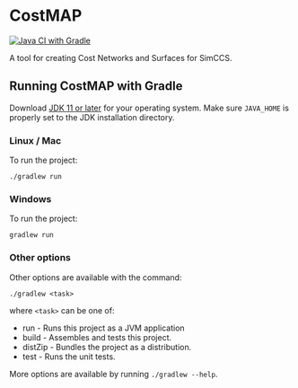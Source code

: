 # CostMAP

[![Java CI with Gradle](https://github.com/daniellivingston/costmap/actions/workflows/gradle.yml/badge.svg)](https://github.com/daniellivingston/costmap/actions/workflows/gradle.yml)

A tool for creating Cost Networks and Surfaces for SimCCS.

## Running CostMAP with Gradle

Download [JDK 11 or later](http://jdk.java.net/) for your operating system.
Make sure `JAVA_HOME` is properly set to the JDK installation directory.

### Linux / Mac

To run the project:

    ./gradlew run

### Windows

To run the project:

    gradlew run

### Other options

Other options are available with the command:

    ./gradlew <task>

where `<task>` can be one of:

- run - Runs this project as a JVM application
- build - Assembles and tests this project.
- distZip - Bundles the project as a distribution.
- test - Runs the unit tests.

More options are available by running `./gradlew --help`.
